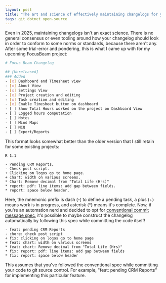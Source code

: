 ```yaml
---
layout: post
title: "The art and science of effectively maintaining changelogs for your project"
tags: git dotnet open-source
---
```

Even in 2025, maintaining changelogs isn't an exact science. There is no general consensus or even tooling around how your changelog should look in order to conform to some norms or standards, because there aren't any. After some trial-error and pondering, this is what I came up with for my upcoming FocusBeam project:

```bash
# Focus Beam Changelog

## [Unreleased]
### Added
- [x] Dashboard and Timesheet view
- [x] About View
- [x] Settings View
- [x] Project creation and editing
- [x] Task creation and editing
- [x] Enable Timesheet button on dashboard
- [ ] Show Total Hours worked on the project on Dashboard View
- [ ] Logged hours computation
- [ ] Notes
- [ ] Mind Maps
- [ ] MCQ
- [ ] Export/Reports
```

This format looks somewhat better than the older version that I still retain for some existing projects:

	R 1.1

	- Pending CRM Reports.
	- Check post script.
	+ Clicking on logos go to home page.
	+ Chart: width on various screens.
	* Chart: Remove decimal from "Total Life (Hrs)"
	* report: pdf: line items: add gap between fields.
	* report: space below header.

Here, the mnemonic prefix is dash (-) to define a pending task, a plus (+) means work is in progress, and asterisk (*) means it's complete. Now, if you're an automation nerd and decided to opt for [conventional commit message spec](/blog/2019/06/how-to-enforce-conventional-commit-messages-using-git-hooks.html), it's possible to maybe construct the changelog automatically by following this spec while committing the code itself!

	- feat: pending CRM Reports
	- chore: check post script
	+ fix: clicking on logos go to home page
	+ feat: chart: width on various screens
	* feat: chart: Remove decimal from "Total Life (Hrs)"
	* fix: report: pdf: line items: add gap between fields
	* fix: report: space below header

This assumes that you've followed the conventional spec while committing your code to git source control. For example, "feat: pending CRM Reports" for implementing this particular feature.
